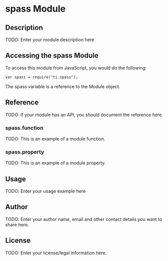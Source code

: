 # spass Module

## Description

TODO: Enter your module description here

## Accessing the spass Module

To access this module from JavaScript, you would do the following:

    var spass = require("ti.spass");

The spass variable is a reference to the Module object.

## Reference

TODO: If your module has an API, you should document
the reference here.

### spass.function

TODO: This is an example of a module function.

### spass.property

TODO: This is an example of a module property.

## Usage

TODO: Enter your usage example here

## Author

TODO: Enter your author name, email and other contact
details you want to share here.

## License

TODO: Enter your license/legal information here.
